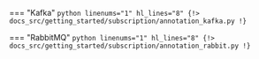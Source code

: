 === "Kafka"
    ```python linenums="1" hl_lines="8"
    {!> docs_src/getting_started/subscription/annotation_kafka.py !}
    ```

=== "RabbitMQ"
    ```python linenums="1" hl_lines="8"
    {!> docs_src/getting_started/subscription/annotation_rabbit.py !}
    ```

